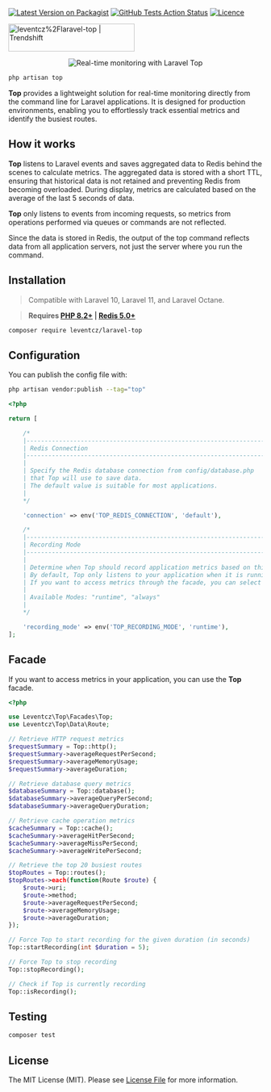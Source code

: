 [![Latest Version on Packagist](https://img.shields.io/packagist/v/leventcz/laravel-top.svg?style=flat-square)](https://packagist.org/packages/leventcz/laravel-top)
[![GitHub Tests Action Status](https://img.shields.io/github/actions/workflow/status/leventcz/laravel-top/tests.yml?branch=1.x&label=tests&style=flat-square)](https://github.com/leventcz/laravel-top/actions)
[![Licence](https://img.shields.io/github/license/leventcz/laravel-top.svg?style=flat-square)](https://github.com/leventcz/laravel-top/actions)

<a href="https://trendshift.io/repositories/10338" target="_blank"><img src="https://trendshift.io/api/badge/repositories/10338" alt="leventcz%2Flaravel-top | Trendshift" style="width: 250px; height: 55px;" width="250" height="55"/></a>

<p align="center"><img src="/art/top.gif" alt="Real-time monitoring with Laravel Top"></p>

```php
php artisan top
```
**Top** provides a lightweight solution for real-time monitoring directly from the command line for Laravel applications. It is designed for production environments, enabling you to effortlessly track essential metrics and identify the busiest routes.

## How it works

**Top** listens to Laravel events and saves aggregated data to Redis behind the scenes to calculate metrics. The aggregated data is stored with a short TTL, ensuring that historical data is not retained and preventing Redis from becoming overloaded. During display, metrics are calculated based on the average of the last 5 seconds of data.

**Top** only listens to events from incoming requests, so metrics from operations performed via queues or commands are not reflected.

Since the data is stored in Redis, the output of the top command reflects data from all application servers, not just the server where you run the command.

## Installation

> Compatible with Laravel 10, Laravel 11, and Laravel Octane.

> **Requires [PHP 8.2+](https://php.net/releases/) | [Redis 5.0+](https://redis.io)**

```bash
composer require leventcz/laravel-top
```

## Configuration

You can publish the config file with:

```bash
php artisan vendor:publish --tag="top"
```

```php
<?php

return [

    /*
    |--------------------------------------------------------------------------
    | Redis Connection
    |--------------------------------------------------------------------------
    |
    | Specify the Redis database connection from config/database.php
    | that Top will use to save data.
    | The default value is suitable for most applications.
    |
    */

    'connection' => env('TOP_REDIS_CONNECTION', 'default'),

    /*
    |--------------------------------------------------------------------------
    | Recording Mode
    |--------------------------------------------------------------------------
    |
    | Determine when Top should record application metrics based on this value.
    | By default, Top only listens to your application when it is running.
    | If you want to access metrics through the facade, you can select the "always" mode.
    |
    | Available Modes: "runtime", "always"
    |
    */

    'recording_mode' => env('TOP_RECORDING_MODE', 'runtime'),
];


```

## Facade

If you want to access metrics in your application, you can use the **Top** facade.

```php
<?php

use Leventcz\Top\Facades\Top;
use Leventcz\Top\Data\Route;

// Retrieve HTTP request metrics
$requestSummary = Top::http();
$requestSummary->averageRequestPerSecond;
$requestSummary->averageMemoryUsage;
$requestSummary->averageDuration;

// Retrieve database query metrics
$databaseSummary = Top::database();
$databaseSummary->averageQueryPerSecond;
$databaseSummary->averageQueryDuration;

// Retrieve cache operation metrics
$cacheSummary = Top::cache();
$cacheSummary->averageHitPerSecond;
$cacheSummary->averageMissPerSecond;
$cacheSummary->averageWritePerSecond;

// Retrieve the top 20 busiest routes
$topRoutes = Top::routes();
$topRoutes->each(function(Route $route) {
    $route->uri;
    $route->method;
    $route->averageRequestPerSecond;
    $route->averageMemoryUsage;
    $route->averageDuration;
});

// Force Top to start recording for the given duration (in seconds)
Top::startRecording(int $duration = 5);

// Force Top to stop recording
Top::stopRecording();

// Check if Top is currently recording
Top::isRecording();
```

## Testing

```bash
composer test
```

## License

The MIT License (MIT). Please see [License File](LICENSE.md) for more information.
